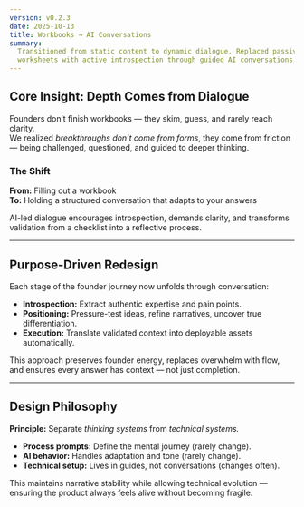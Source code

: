 ```yaml
---
version: v0.2.3
date: 2025-10-13
title: Workbooks → AI Conversations
summary:
  Transitioned from static content to dynamic dialogue. Replaced passive
  worksheets with active introspection through guided AI conversations.
---
```


## Core Insight: Depth Comes from Dialogue

Founders don’t finish workbooks — they skim, guess, and rarely reach clarity.  
We realized _breakthroughs don’t come from forms_, they come from friction —
being challenged, questioned, and guided to deeper thinking.

### The Shift

**From:** Filling out a workbook  
**To:** Holding a structured conversation that adapts to your answers

AI-led dialogue encourages introspection, demands clarity, and transforms
validation from a checklist into a reflective process.

---

## Purpose-Driven Redesign

Each stage of the founder journey now unfolds through conversation:

- **Introspection:** Extract authentic expertise and pain points.
- **Positioning:** Pressure-test ideas, refine narratives, uncover true
  differentiation.
- **Execution:** Translate validated context into deployable assets
  automatically.

This approach preserves founder energy, replaces overwhelm with flow, and
ensures every answer has context — not just completion.

---

## Design Philosophy

**Principle:** Separate _thinking systems_ from _technical systems._

- **Process prompts:** Define the mental journey (rarely change).
- **AI behavior:** Handles adaptation and tone (rarely change).
- **Technical setup:** Lives in guides, not conversations (changes often).

This maintains narrative stability while allowing technical evolution — ensuring
the product always feels alive without becoming fragile.
